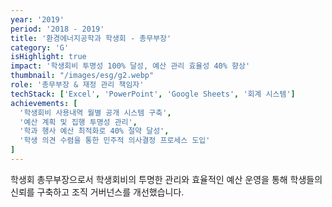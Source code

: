 ```yaml
---
year: '2019'
period: '2018 - 2019'
title: '환경에너지공학과 학생회 - 총무부장'
category: 'G'
isHighlight: true
impact: '학생회비 투명성 100% 달성, 예산 관리 효율성 40% 향상'
thumbnail: "/images/esg/g2.webp"
role: '총무부장 & 재정 관리 책임자'
techStack: ['Excel', 'PowerPoint', 'Google Sheets', '회계 시스템']
achievements: [
  '학생회비 사용내역 월별 공개 시스템 구축',
  '예산 계획 및 집행 투명성 관리',
  '학과 행사 예산 최적화로 40% 절약 달성',
  '학생 의견 수렴을 통한 민주적 의사결정 프로세스 도입'
]
---
```

학생회 총무부장으로서 학생회비의 투명한 관리와 효율적인 예산 운영을 통해 학생들의 신뢰를 구축하고 조직 거버넌스를 개선했습니다. 
